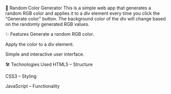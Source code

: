 🎨 Random Color Generator
This is a simple web app that generates a random RGB color and applies it to a div element every time you click the "Generate color" button. The background color of the div will change based on the randomly generated RGB values.

✨ Features
Generate a random RGB color.

Apply the color to a div element.

Simple and interactive user interface.

🛠️ Technologies Used
HTML5 – Structure

CSS3 – Styling

JavaScript – Functionality
